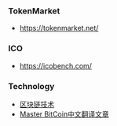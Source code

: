 ### TokenMarket
- https://tokenmarket.net/

### ICO
- https://icobench.com/

### Technology
- [区块链技术](http://www.8btc.com/how)
- [Master BitCoin中文翻译文章](http://8btc.com/topic-mastering-bitcoin.html)